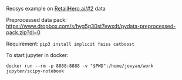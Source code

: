 Recsys example on [RetailHero.ai/#2](https://retailhero.ai/c/recommender_system/overview) data

Preprocessed data pack: https://www.dropbox.com/s/hyg5g30st7ewxdt/pydata-preprocessed-pack.zip?dl=0

Requirement: `pip3 install implicit faiss catboost`

To start jupyter in docker:
```
docker run --rm -p 8888:8888 -v "$PWD":/home/jovyan/work jupyter/scipy-notebook
```
